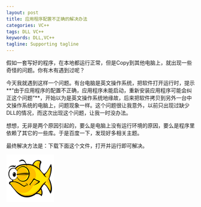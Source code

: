 ```yaml
---
layout: post
title: 应用程序配置不正确的解决办法
categories: VC++
tags: DLL VC++ 
keywords: DLL,VC++
tagline: Supporting tagline
---
```

假如一套写好的程序，在本地都运行正常，但是Copy到其他电脑上，就出现一些奇怪的问题。你有木有遇到过呢？

今天我就遇到这样一个问题。有台电脑是英文操作系统，把软件打开运行时，提示**“由于应用程序的配置不正确，应用程序未能启动，重新安装应用程序可能会纠正这个问题”**，开始以为是英文操作系统地缘故，后来把软件拷贝到另外一台中文操作系统的电脑上，问题现象一样。这个问题很让我意外，以前只出现过缺少DLL的情况，而这次出现这个问题，让我一时没办法。

想想，无非是两个原因引起的，要么是电脑上没有运行环境的原因，要么是程序里依赖了其它的一些库。于是百度一下，发现好多相关主题。

最终解决方法是：下载下面这个文件，打开并运行即可解决。

[<img src="/assets/pictures/VC++/Download.png">](http://www.microsoft.com/downloads/details.aspx?FamilyId=32BC1BEE-A3F9-4C13-9C99-220B62A191EE&displaylang=en)
